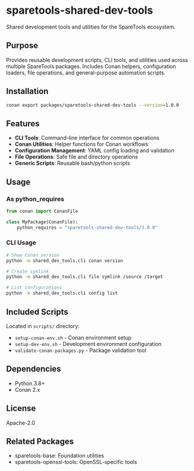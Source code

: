 # sparetools-shared-dev-tools

Shared development tools and utilities for the SpareTools ecosystem.

## Purpose

Provides reusable development scripts, CLI tools, and utilities used across multiple SpareTools packages. Includes Conan helpers, configuration loaders, file operations, and general-purpose automation scripts.

## Installation

```bash
conan export packages/sparetools-shared-dev-tools --version=1.0.0
```

## Features

- **CLI Tools**: Command-line interface for common operations
- **Conan Utilities**: Helper functions for Conan workflows
- **Configuration Management**: YAML config loading and validation
- **File Operations**: Safe file and directory operations
- **Generic Scripts**: Reusable bash/python scripts

## Usage

### As python_requires

```python
from conan import ConanFile

class MyPackage(ConanFile):
    python_requires = "sparetools-shared-dev-tools/1.0.0"
```

### CLI Usage

```bash
# Show Conan version
python -m shared_dev_tools.cli conan version

# Create symlink
python -m shared_dev_tools.cli file symlink /source /target

# List configurations
python -m shared_dev_tools.cli config list
```

## Included Scripts

Located in `scripts/` directory:

- `setup-conan-env.sh` - Conan environment setup
- `setup-dev-env.sh` - Development environment configuration
- `validate-conan-packages.py` - Package validation tool

## Dependencies

- Python 3.8+
- Conan 2.x

## License

Apache-2.0

## Related Packages

- sparetools-base: Foundation utilities
- sparetools-openssl-tools: OpenSSL-specific tools

